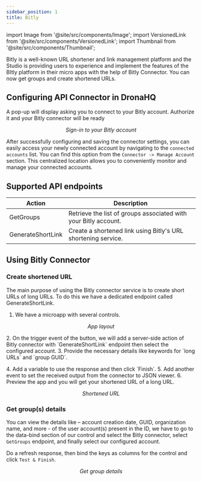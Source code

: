 ```yaml
---
sidebar_position: 1
title: Bitly
---
```


import Image from '@site/src/components/Image';
import VersionedLink from '@site/src/components/VersionedLink';
import Thumbnail from '@site/src/components/Thumbnail';


Bitly is a well-known URL shortener and link management platform and the Studio is providing users to experience and implement the features of the BItly platform in their micro apps with the help of Bitly Connector. You can now get groups and create shortened URLs.

## Configuring API Connector in DronaHQ
 
A pop-up will display asking you to connect to your Bitly account. Authorize it and your Bitly connector will be ready


<figure>
  <Thumbnail src="/img/reference/connectors/bitly/signin.png" alt="Sign-in to your Bitly account" />
  <figcaption align = "center"><i>Sign-in to your Bitly account</i></figcaption>
</figure>


After successfully configuring and saving the connector settings, you can easily access your newly connected account by navigating to the `connected accounts` list. You can find this option from the `Connector -> Manage Account` section. This centralized location allows you to conveniently monitor and manage your connected accounts.

## Supported API endpoints

| Action            | Description                                                                                       |
|---------------------|---------------------------------------------------------------------------------------------------|
| GetGroups           | Retrieve the list of groups associated with your Bitly account.                                 |
| GenerateShortLink   | Create a shortened link using Bitly's URL shortening service.                                    |

## Using Bitly Connector

### Create shortened URL

The main purpose of using the Bitly connector service is to create short URLs of long URLs. To do this we have a dedicated endpoint called GenerateShortLink.

1. We have a microapp with several controls.
<figure>
  <Thumbnail src="/img/reference/connectors/bitly/app.png" alt="App layout" />
  <figcaption align = "center"><i>App layout</i></figcaption>
</figure>
2. On the trigger event of the button, we will add a server-side action of Bitly connector with `GenerateShortLink` endpoint then select the configured account.
3. Provide the necessary details like keywords for `long URLs` and `group GUID`.
<figure>
  <Thumbnail src="/img/reference/connectors/bitly/config.jpeg" alt="Config" />
</figure>
4. Add a variable to use the response and then click `Finish`.
5. Add another event to set the received output from the connector to JSON viewer.
6. Preview the app and you will get your shortened URL of a long URL.
<figure>
  <Thumbnail src="/img/reference/connectors/bitly/short.png" alt="Shortened URL" />
  <figcaption align = "center"><i>Shortened URL</i></figcaption>
</figure>

### Get group(s) details

You can view the details like – account creation date, GUID, organization name, and more - of the user account(s) present in the ID, we have to go to the data-bind section of our control and select the Bitly connector, select `GetGroups` endpoint, and finally select our configured account.

Do a refresh response, then bind the keys as columns for the control and click `Test & Finish`.

<figure>
  <Thumbnail src="/img/reference/connectors/bitly/getgroup.png" alt="Get group details" />
  <figcaption align = "center"><i>Get group details</i></figcaption>
</figure>